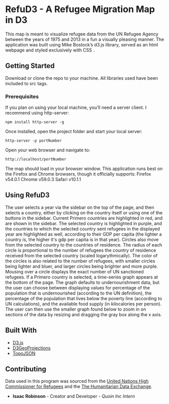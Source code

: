 # RefuD3 - A Refugee Migration Map in D3
This map is meant to visualize refugee data from the UN Refugee Agency between the years of 1975 and 2013 in a fun a visually pleasing manner. The application was built using Mike Bostock’s d3.js library, served as an html webpage and styled exclusively with CSS .

## Getting Started
Download or clone the repo to your machine. All libraries used have been included to src tags.

### Prerequisites
If you plan on using your local machine, you’ll need a server client. I recommend using http-server:

```
npm install http-server -g
```

Once installed, open the project folder and start your local server:

```
http-server -p portNumber
```
Open your web browser and navigate to:

```
http://localhost/portNumber
```

The map should load in your browser window. This application runs best on the Firefox and Chrome browsers, though it officially supports:
Firefox v54.0.1
Chrome v59.0.3
Safari v10.1.1

## Using RefuD3
The user selects a year via the sidebar on the top of the page, and then selects a country, either by clicking on the country itself or using one of the buttons in the sidebar. Current Primero countries are highlighted in red, and are shown in the sidebar. The selected country is highlighted in purple, and the countries to which the selected country sent refugees in the displayed year are highlighted as well, according to their GDP per capita (the lighter a country is, the higher it's gdp per capita is in that year). Circles also move from the selected country to the countries of residence. The radius of each circle is proportional to the number of refugees the country of residence received from the selected country (scaled logarythmically). The color of the circles is also related to the number of refugees, with smaller circles being lighter and bluer, and larger circles being brighter and more purple. 
Mousing over a circle displays the exact number of UN sanctioned refugees. If a Primero country is selected, a time-series graph appears at the bottom of the page. The graph defaults to undernourishment data, but the user can choose between displaying values for percentage of the population that is undernourished (according to the UN definition), the percentage of the population that lives below the poverty line (according to UN calculations), and the available food supply (in kilocalories per person). The user can then use the smaller graph found below to zoom in on sections of the data by resizing and dragging the gray box along the x axis.

## Built With
* [D3.js](https://github.com/d3/d3)
* [D3GeoProjections](https://github.com/d3/d3-geo-projection)
* [TopoJSON](https://github.com/topojson/topojson) 

## Contributing
Data used in this program was sourced from the [United Nations High Commissioner for Refugees](http://www.unhcr.org/) and the [The Humanitarian Data Exchange](https://data.humdata.org/).

* **Isaac Robinson** - Creator and Developer - *Quoin Inc Intern* 
